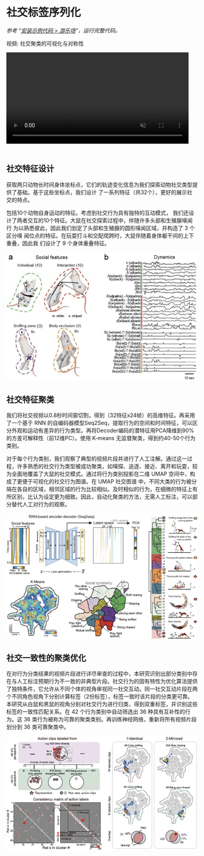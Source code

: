 # 社交标签序列化
*参考 “[安装示例代码 > 游乐场](../../安装示例流程代码/pipeline_playground_installation/)”，运行完整代码。*


<div class="video-item">
    <p class="video-legend">视频: 社交聚类的可视化与对称性</p>
    <video controls muted playsinline style="width: 480px;" data-src="../../../assets/hls_videos/VideoS5_social_modules_24090117/playlist.m3u8"></video>
</div>

<br>


## 社交特征设计
获取两只动物长时间身体坐标点，它们的轨迹变化信息为我们探索动物社交类型提供了基础。基于这些坐标点，我们设计
了一系列特征（共32个），更好的展示社交的特点。

包括10个动物自身运动的特征。考虑到社交行为具有独特的互动模式，
我们还设计了两者交互的10个特征。大鼠在社交探索过程中，伴随许多头部和生殖腺嗅闻行
为以熟悉彼此，因此我们划定了头部和生殖腺的圆形嗅闻区域，并构造了 3 个区分嗅
闻位点的特征。在玩耍打斗和交配爬跨时，大鼠伴随着身体躯干间的上下重叠，因此我
们设计了 9 个身体重叠特征。

![feature_design](../../assets/images/social_feature_design.jpg)

## 社交特征聚类
我们将社交视频以0.8秒时间窗切割，得到（32特征x24帧）的高维特征。再采用了一个基于 RNN 的自编码器模型Seq2Seq，提取行为的空间和时间特征，可以区分外观和运动有差异的行为类型。再将Decoder编码的潜特征用PCA降维到90%的方差可解释性（前12维PC）。使用 K-means 无监督聚类，得到约40-50个行为类别。

对于每个行为类别，我们观察了典型的视频片段并进行了人工注解。通过这一过程，许多熟悉的社交行为类型被成功聚类，如嗅探、追逐、接近、离开和玩耍，较为全面地覆盖了大鼠的社交模式。通过将行为类别投影在二维 UMAP 空间中，构成了更便于可视化的社交行为图谱。在 UMAP 社交图谱
中，不同大类的行为被分隔在各自的区域，相邻区域的行为比较相似。及时相似的行为，在细微的特征上有所区别，比认为设定更为细致。因此，自动化聚类的方法，无需人工标注，可以部分替代人工对行为的观察。

![behavior_cluster](../../assets/images/kmeans_cluster.jpg)

## 社交一致性的聚类优化
在对行为分类结果的视频片段进行详尽审查的过程中，本研究识别出部分类别中存在与人工标注预期行为不一致的非典型片段。社交行为的固有特性为优化算法提供了独特条件，它允许从不同个体的视角审视同一社交互动。同一社交互动片段在两个不同角色视角下分别计算标签（2份标签），标签一致时该片段的分类更可靠。本研究从白鼠和黑鼠的视角分别对社交行为进行归类，得到双重标签，并识别这些标签的一致性匹配关系。在 42 个行为类别中自动筛选出 36 种具有互补性的行为。这 36 类行为被称为可靠的聚类类别。再训练神经网络，重新将所有视频片段划分到 36 类可靠聚类中。

![cluster_mirror](../../assets/images/cluster_mirror.jpg)

<script src="../../assets/js/hls.js" defer></script>
<script src="../../assets/js/video-player.js" defer></script>
